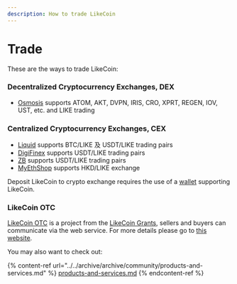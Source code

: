 ```yaml
---
description: How to trade LikeCoin
---
```


# Trade

These are the ways to trade LikeCoin:

### Decentralized Cryptocurrency Exchanges, DEX

* [Osmosis](https://app.osmosis.zone/) supports ATOM, AKT, DVPN, IRIS, CRO, XPRT, REGEN, IOV, UST, etc. and LIKE trading

### Centralized Cryptocurrency Exchanges, CEX

* [Liquid](https://www.liquid.com/) supports BTC/LIKE 及 USDT/LIKE trading pairs
* [DigiFinex](https://www.digifinex.com/) supports USDT/LIKE trading pairs
* [ZB](https://www.zb.com/en/) supports USDT/LIKE trading pairs
* [MyEthShop](https://www.myethshop.com/) supports HKD/LIKE exchange

Deposit LikeCoin to crypto exchange requires the use of a [wallet](../wallet/) supporting LikeCoin.

### LikeCoin OTC

[LikeCoin OTC](./#crypto-exchanges) is a project from the [LikeCoin Grants](../../archive/archive/likecoin-grants.md), sellers and buyers can communicate via the web service. For more details please go to [this website](https://matters.news/\~lotc).

You may also want to check out:

{% content-ref url="../../archive/archive/community/products-and-services.md" %}
[products-and-services.md](../../archive/archive/community/products-and-services.md)
{% endcontent-ref %}

